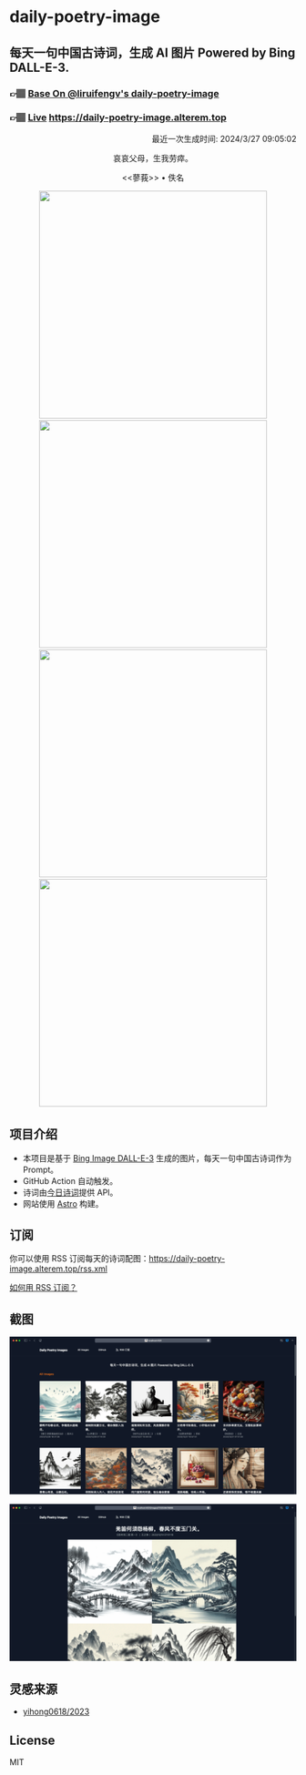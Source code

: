 
# daily-poetry-image

## 每天一句中国古诗词，生成 AI 图片 Powered by Bing DALL-E-3.

### 👉🏽 [Base On @liruifengv's daily-poetry-image](https://github.com/liruifengv/daily-poetry-image)

### 👉🏽 [Live](https://daily-poetry-image.alterem.top/) https://daily-poetry-image.alterem.top

<p align="right">
  最近一次生成时间: 2024/3/27 09:05:02
</p>
<p align="center">
哀哀父母，生我劳瘁。
</p>
<p align="center">
<<蓼莪>> • 佚名
</p>
<p align="center">
<img src="https://tse4.mm.bing.net/th/id/OIG4.k_q9NE3rIR_zU9WiFqP3" height="400" width="400" />
<img src="https://tse1.mm.bing.net/th/id/OIG4.ocmOmWkJ7Oob_kTkWfvk" height="400" width="400" />
<img src="https://tse1.mm.bing.net/th/id/OIG4.mnQS6DJ5emt_dUykgJ.6" height="400" width="400" />
<img src="https://tse4.mm.bing.net/th/id/OIG4.KCOA81IKcpKRAWl3NQbO" height="400" width="400" />
</p>

## 项目介绍

-   本项目是基于 [Bing Image DALL-E-3](https://www.bing.com/images/create) 生成的图片，每天一句中国古诗词作为 Prompt。
-   GitHub Action 自动触发。
-   诗词由[今日诗词](https://www.jinrishici.com/)提供 API。
-   网站使用 [Astro](https://astro.build) 构建。

## 订阅

你可以使用 RSS 订阅每天的诗词配图：https://daily-poetry-image.alterem.top/rss.xml

[如何用 RSS 订阅？](https://zhuanlan.zhihu.com/p/55026716)

## 截图

![图片列表](./screenshots/Snipaste_2023-12-28_21-00-26.png)

![图片详情](./screenshots/Snipaste_2023-12-28_21-00-53.png)

## 灵感来源

-   [yihong0618/2023](https://github.com/yihong0618/2023)

## License

MIT
